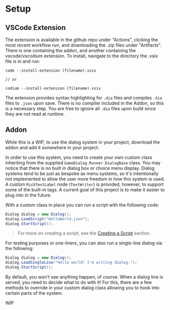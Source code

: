 # Setup

## VSCode Extension

The extension is available in the github repo under "Actions", clicking the most recent workflow run, and downloading the .zip files under "Artifacts". There is one containing the addon, and another containing the vscode/vscodium extension. To install, navigate to the directory the .vsix file is in and run:

```
code --install-extension (filename).vsix

// or

codium --install-extension (filename).vsix
```

The extension provides syntax highlighting for `.dia` files and compiles `.dia` files to `.json` upon save. There is no compiler included in the Addon, so this is a necessary step. You are free to ignore all `.dia` files upon build since they are not read at runtime.

## Addon

While this is a WIP, to use the dialog system in your project, download the addon and add it somewhere in your project. 

In order to use this system, you need to create your own custom class inheriting from the supplied `GameDialog.Runner.DialogBase` class. You may notice that there is no built in dialog box or choice menu display. Dialog systems tend to be just as bespoke as menu systems, so it's intentionally not implemented to allow the user more freedom in how this system is used. A custom `RichTextLabel` node (`TextWriter`) is provided, however, to support some of the built-in tags. A current goal of this project is to make it easier to plug into in the future.

With a custom class in place you can run a script with the following code:

```csharp
Dialog dialog = new Dialog();
dialog.LoadScript("HelloWorld.json");
dialog.StartScript();
```

> For more on creating a script, see the [Creating a Script](./Scripts.md) section.

For testing purposes or one-liners, you can also run a single-line dialog via the following:

```csharp
Dialog dialog = new Dialog();
dialog.LoadSingleLine("Hello world! I'm writing dialog.");
dialog.StartScript();
```

By default, you won't see anything happen, of course. When a dialog line is served, you need to decide what to do with it! For this, there are a few methods to override in your custom dialog class allowing you to hook into certain parts of the system.

WIP